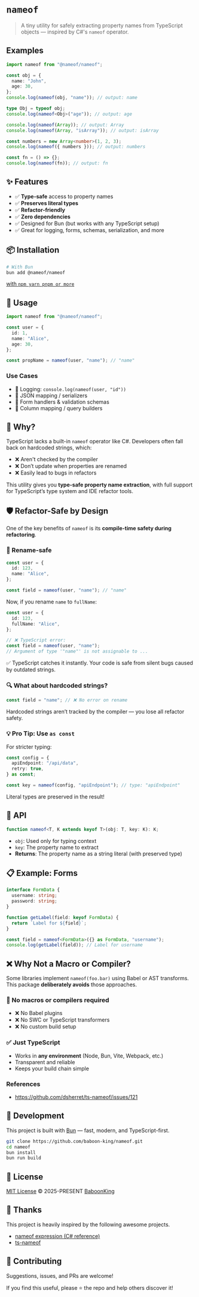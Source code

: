 # `nameof`

> A tiny utility for safely extracting property names from TypeScript objects — inspired by C#'s `nameof` operator.

## Examples

```ts
import nameof from "@nameof/nameof";

const obj = {
  name: "John",
  age: 30,
};
console.log(nameof(obj, "name")); // output: name

type Obj = typeof obj;
console.log(nameof<Obj>("age")); // output: age

console.log(nameof(Array)); // output: Array
console.log(nameof(Array, "isArray")); // output: isArray

const numbers = new Array<number>(1, 2, 3);
console.log(nameof({ numbers })); // output: numbers

const fn = () => {};
console.log(nameof(fn)); // output: fn
```

## ✨ Features

- ✅ **Type-safe** access to property names
- ✅ **Preserves literal types**
- ✅ **Refactor-friendly**
- ✅ **Zero dependencies**
- ✅ Designed for Bun (but works with any TypeScript setup)
- ✅ Great for logging, forms, schemas, serialization, and more

## 📦 Installation

```bash
# With Bun
bun add @nameof/nameof
```

[with `npm yarn pnpm or more`](/Installation.md)

## 🚀 Usage

```ts
import nameof from "@nameof/nameof";

const user = {
  id: 1,
  name: "Alice",
  age: 30,
};

const propName = nameof(user, "name"); // "name"
```

### Use Cases

- 🐞 Logging: `console.log(nameof(user, "id"))`
- 📄 JSON mapping / serializers
- 🧪 Form handlers & validation schemas
- 🔧 Column mapping / query builders

## 🧠 Why?

TypeScript lacks a built-in `nameof` operator like C#. Developers often fall back on hardcoded strings, which:

- ❌ Aren't checked by the compiler
- ❌ Don’t update when properties are renamed
- ❌ Easily lead to bugs in refactors

This utility gives you **type-safe property name extraction**, with full support for TypeScript’s type system and IDE refactor tools.

## 🛡️ Refactor-Safe by Design

One of the key benefits of `nameof` is its **compile-time safety during refactoring**.

### 🔁 Rename-safe

```ts
const user = {
  id: 123,
  name: "Alice",
};

const field = nameof(user, "name"); // "name"
```

Now, if you rename `name` to `fullName`:

```ts
const user = {
  id: 123,
  fullName: "Alice",
};

// ❌ TypeScript error:
const field = nameof(user, "name");
// Argument of type '"name"' is not assignable to ...
```

✅ TypeScript catches it instantly. Your code is safe from silent bugs caused by outdated strings.

### 🔍 What about hardcoded strings?

```ts
const field = "name"; // ❌ No error on rename
```

Hardcoded strings aren’t tracked by the compiler — you lose all refactor safety.

### 💡 Pro Tip: Use `as const`

For stricter typing:

```ts
const config = {
  apiEndpoint: "/api/data",
  retry: true,
} as const;

const key = nameof(config, "apiEndpoint"); // type: "apiEndpoint"
```

Literal types are preserved in the result!

## 📌 API

```ts
function nameof<T, K extends keyof T>(obj: T, key: K): K;
```

- `obj`: Used only for typing context
- `key`: The property name to extract
- **Returns**: The property name as a string literal (with preserved type)

## 📋 Example: Forms

```ts
interface FormData {
  username: string;
  password: string;
}

function getLabel(field: keyof FormData) {
  return `Label for ${field}`;
}

const field = nameof<FormData>({} as FormData, "username");
console.log(getLabel(field)); // Label for username
```

## ❌ Why Not a Macro or Compiler?

Some libraries implement `nameof(foo.bar)` using Babel or AST transforms. This package **deliberately avoids** those approaches.

### 🚫 No macros or compilers required

- ❌ No Babel plugins
- ❌ No SWC or TypeScript transformers
- ❌ No custom build setup

### ✅ Just TypeScript

- Works in **any environment** (Node, Bun, Vite, Webpack, etc.)
- Transparent and reliable
- Keeps your build chain simple

### References

- https://github.com/dsherret/ts-nameof/issues/121

## 🔧 Development

This project is built with [Bun](https://bun.sh/) — fast, modern, and TypeScript-first.

```bash
git clone https://github.com/baboon-king/nameof.git
cd nameof
bun install
bun run build
```

## 📄 License

[MIT License](https://github.com/nameof/nameof/blob/main/LICENSE) © 2025-PRESENT [BaboonKing](https://github.com/baboon-king)

## 🌸 Thanks

This project is heavily inspired by the following awesome projects.

- [nameof expression (C# reference)](https://learn.microsoft.com/en-us/dotnet/csharp/language-reference/operators/nameof)
- [ts-nameof](https://github.com/dsherret/ts-nameof)

## 🙌 Contributing

Suggestions, issues, and PRs are welcome!

If you find this useful, please ⭐️ the repo and help others discover it!
